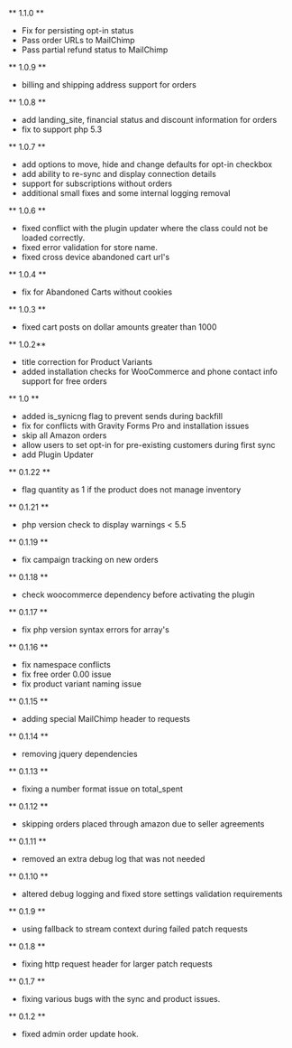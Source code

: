 ** 1.1.0 ** 
* Fix for persisting opt-in status
* Pass order URLs to MailChimp
* Pass partial refund status to MailChimp 

** 1.0.9 **
* billing and shipping address support for orders

** 1.0.8 **
* add landing_site, financial status and discount information for orders
* fix to support php 5.3

** 1.0.7 **
* add options to move, hide and change defaults for opt-in checkbox
* add ability to re-sync and display connection details
* support for subscriptions without orders
* additional small fixes and some internal logging removal

** 1.0.6 **
* fixed conflict with the plugin updater where the class could not be loaded correctly.
* fixed error validation for store name.
* fixed cross device abandoned cart url's

** 1.0.4 **
* fix for Abandoned Carts without cookies

** 1.0.3 **
* fixed cart posts on dollar amounts greater than 1000

** 1.0.2**
* title correction for Product Variants
* added installation checks for WooCommerce and phone contact info
support for free orders

** 1.0 **
* added is_synicng flag to prevent sends during backfill
* fix for conflicts with Gravity Forms Pro and installation issues
* skip all Amazon orders
* allow users to set opt-in for pre-existing customers during first sync
* add Plugin Updater

** 0.1.22 **
* flag quantity as 1 if the product does not manage inventory

** 0.1.21 **
* php version check to display warnings < 5.5

** 0.1.19 **
* fix campaign tracking on new orders

** 0.1.18 **
* check woocommerce dependency before activating the plugin

** 0.1.17 **
* fix php version syntax errors for array's

** 0.1.16 **
* fix namespace conflicts
* fix free order 0.00 issue
* fix product variant naming issue

** 0.1.15 **
* adding special MailChimp header to requests

** 0.1.14 **
* removing jquery dependencies

** 0.1.13 **
* fixing a number format issue on total_spent

** 0.1.12 **
* skipping orders placed through amazon due to seller agreements

** 0.1.11 **
* removed an extra debug log that was not needed

** 0.1.10 **
* altered debug logging and fixed store settings validation requirements

** 0.1.9 **
* using fallback to stream context during failed patch requests

** 0.1.8 **
* fixing http request header for larger patch requests

** 0.1.7 **
* fixing various bugs with the sync and product issues.

** 0.1.2 **
* fixed admin order update hook.
